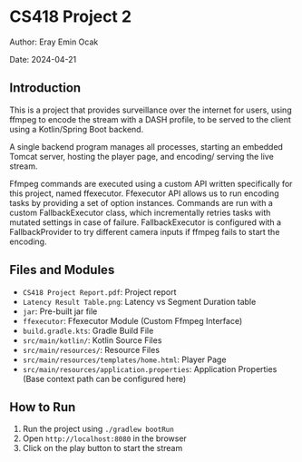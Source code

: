 # CS418 Project 2
Author: Eray Emin Ocak

Date: 2024-04-21

## Introduction
This is a project that provides surveillance over the internet for users,
using ffmpeg to encode the stream with a DASH profile, to be served to
the client using a Kotlin/Spring Boot backend.

A single backend program manages all processes, starting an
embedded Tomcat server, hosting the player page, and encoding/
serving the live stream.

Ffmpeg commands are executed using a custom API written
specifically for this project, named ffexecutor. Ffexecutor API allows us
to run encoding tasks by providing a set of option instances. Commands
are run with a custom FallbackExecutor class, which incrementally
retries tasks with mutated settings in case of failure. FallbackExecutor is
configured with a FallbackProvider to try different camera inputs if
ffmpeg fails to start the encoding.

## Files and Modules
- `CS418 Project Report.pdf`: Project report
- `Latency Result Table.png`: Latency vs Segment Duration table
- `jar`: Pre-built jar file
- `ffexecutor`: Ffexecutor Module (Custom Ffmpeg Interface)
- `build.gradle.kts`: Gradle Build File
- `src/main/kotlin/`: Kotlin Source Files
- `src/main/resources/`: Resource Files
- `src/main/resources/templates/home.html`: Player Page
- `src/main/resources/application.properties`: Application Properties (Base context path can be configured here)

## How to Run
1. Run the project using `./gradlew bootRun`
2. Open `http://localhost:8080` in the browser
3. Click on the play button to start the stream